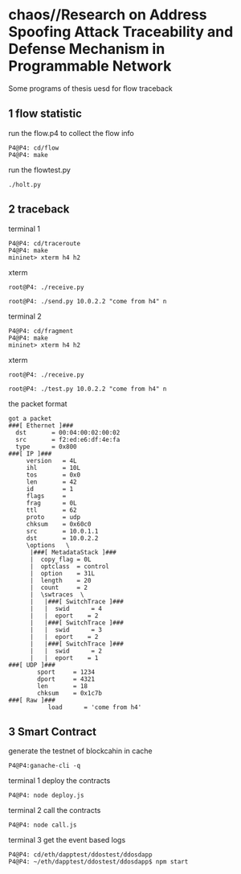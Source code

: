 # chaos//Research on Address Spoofing Attack Traceability and Defense Mechanism in Programmable Network
Some programs of thesis uesd for flow traceback

## 1 flow statistic 
run the flow.p4 to collect the flow info 
```
P4@P4: cd/flow
P4@P4: make
```
run the flowtest.py
```
./holt.py
```
## 2 traceback
terminal 1
```
P4@P4: cd/traceroute
P4@P4: make
mininet> xterm h4 h2
```
xterm 
```
root@P4: ./receive.py
```
```
root@P4: ./send.py 10.0.2.2 "come from h4" n
```

terminal 2
```
P4@P4: cd/fragment
P4@P4: make
mininet> xterm h4 h2
```
xterm 
```
root@P4: ./receive.py
```
```
root@P4: ./test.py 10.0.2.2 "come from h4" n
```

the packet format
```
got a packet
###[ Ethernet ]###
  dst       = 00:04:00:02:00:02
  src       = f2:ed:e6:df:4e:fa
  type      = 0x800
###[ IP ]###
     version   = 4L
     ihl       = 10L
     tos       = 0x0
     len       = 42
     id        = 1
     flags     =
     frag      = 0L
     ttl       = 62
     proto     = udp
     chksum    = 0x60c0
     src       = 10.0.1.1
     dst       = 10.0.2.2
     \options   \
      |###[ MetadataStack ]###
      |  copy_flag = 0L
      |  optclass  = control
      |  option    = 31L
      |  length    = 20
      |  count     = 2
      |  \swtraces  \
      |   |###[ SwitchTrace ]###
      |   |  swid      = 4
      |   |  eport    = 2
      |   |###[ SwitchTrace ]###
      |   |  swid      = 3
      |   |  eport    = 2
      |   |###[ SwitchTrace ]###
      |   |  swid      = 2
      |   |  eport    = 1
###[ UDP ]###
        sport     = 1234
        dport     = 4321
        len       = 18
        chksum    = 0x1c7b
###[ Raw ]###
           load      = 'come from h4'
```


## 3 Smart Contract
generate the testnet of blockcahin in cache
```
P4@P4:ganache-cli -q
```

terminal 1 deploy the contracts 
```
P4@P4: node deploy.js
```
terminal 2 call the contracts 
```
P4@P4: node call.js
```
terminal 3 get the event based logs 
```
P4@P4: cd/eth/dapptest/ddostest/ddosdapp
P4@P4: ~/eth/dapptest/ddostest/ddosdapp$ npm start
```
